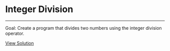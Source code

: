# Integer Division

---

Goal: Create a program that divides two numbers using the integer division operator.

[View Solution](solution.py)
